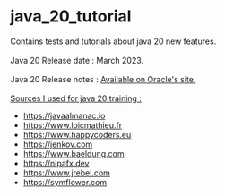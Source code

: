 # java_20_tutorial

Contains tests and tutorials about java 20 new features.
<br/>
<br/>
Java 20 Release date : March 2023.
<br/>
<br/>
Java 20 Release notes : <a href="https://www.oracle.com/java/technologies/javase/20-relnote-issues.html">Available on Oracle's site.</a>
<br/>
<br/>
<u>Sources I used for java 20 training :</u> 
- https://javaalmanac.io
- https://www.loicmathieu.fr
- https://www.happycoders.eu
- https://jenkov.com
- https://www.baeldung.com
- https://nipafx.dev
- https://www.jrebel.com
- https://symflower.com